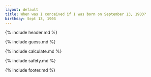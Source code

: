 ```yaml
---
layout: default
title: When was I conceived if I was born on September 13, 1903?
birthday: Sept 13, 1903
---
```


{% include header.md %}

{% include guess.md %}

{% include calculate.md %}

{% include safety.md %}

{% include footer.md %}



